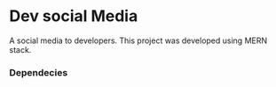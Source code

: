 # Dev social Media

A social media to developers. 
This project was developed using MERN stack.

### Dependecies